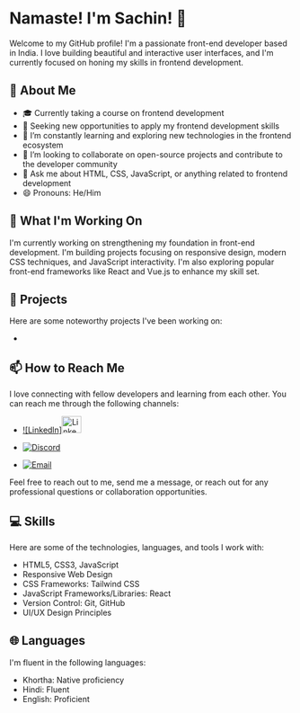 # Namaste! I'm Sachin!  👋

Welcome to my GitHub profile! I'm a passionate front-end developer based in India. I love building beautiful and interactive user interfaces, and I'm currently focused on honing my skills in frontend development.

## 🌟 About Me

- 🎓 Currently taking a course on frontend development
- 💼 Seeking new opportunities to apply my frontend development skills
- 🌱 I’m constantly learning and exploring new technologies in the frontend ecosystem
- 👯 I’m looking to collaborate on open-source projects and contribute to the developer community
- 💬 Ask me about HTML, CSS, JavaScript, or anything related to frontend development
- 😄 Pronouns: He/Him

## 🔭 What I'm Working On

I'm currently working on strengthening my foundation in front-end development. I'm building projects focusing on responsive design, modern CSS techniques, and JavaScript interactivity. I'm also exploring popular front-end frameworks like React and Vue.js to enhance my skill set.

## 🚀 Projects

Here are some noteworthy projects I've been working on:

- [Project 1]: [https://github.com/IamSachin10/E-sketch.git]

## 📫 How to Reach Me

I love connecting with fellow developers and learning from each other. You can reach me through the following channels:

- [![Linkedln]<img src="https://myclouddoor.com/wp-content/uploads/2019/11/Linkedin-logo.png" alt="LinkedIn" width="35" height="30">](https://www.linkedin.com/in/sachin-m-6a6a98a2/)

- [![Discord](https://img.shields.io/badge/Discord-Sachin%234277-7289DA?logo=discord&logoColor=white&style=flat-square)](https://discord.com/users/Sachin#4277)

- [![Email](https://www.vecteezy.com/png/16716465-gmail-png-icon)](mailto:sachin.frontenddev@gmail.com)


Feel free to reach out to me, send me a message, or reach out for any professional questions or collaboration opportunities.

## 💻 Skills

Here are some of the technologies, languages, and tools I work with:

- HTML5, CSS3, JavaScript
- Responsive Web Design
- CSS Frameworks: Tailwind CSS
- JavaScript Frameworks/Libraries: React
- Version Control: Git, GitHub
- UI/UX Design Principles

## 🌐 Languages

I'm fluent in the following languages:

- Khortha: Native proficiency
- Hindi: Fluent
- English: Proficient

